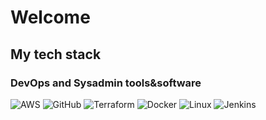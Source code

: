 # Welcome

## My tech stack

### DevOps and Sysadmin tools&software
![AWS](https://img.shields.io/badge/aws-FF9900?logo=amazonaws&logocolor=white&style=for-the-badge) ![GitHub](https://img.shields.io/badge/github-181717?logo=github&logocolor=white&style=for-the-badge) ![Terraform](https://img.shields.io/badge/terraform-7B42BC?logo=terraform&logocolor=white&style=for-the-badge) ![Docker](https://img.shields.io/badge/docker-2496ED?logo=docker&logocolor=white&style=for-the-badge) ![Linux](https://img.shields.io/badge/linux-333333?logo=linux&logocolor=white&style=for-the-badge) ![Jenkins](https://img.shields.io/badge/jenkins-D24939?logo=jenkins&logocolor=white&style=for-the-badge)
